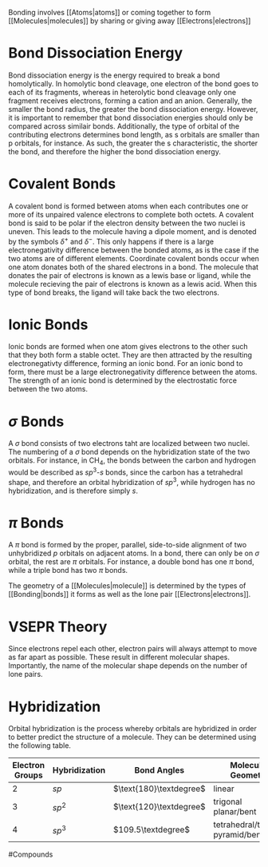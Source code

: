 Bonding involves [[Atoms|atoms]] or coming together to form [[Molecules|molecules]] by sharing or giving away [[Electrons|electrons]]
# Bond Dissociation Energy
Bond dissociation energy is the energy required to break a bond homolytically. In homolytic bond cleavage, one electron of the bond goes to each of its fragments, whereas in heterolytic bond cleavage only one fragment receives electrons, forming a cation and an anion.
Generally, the smaller the bond radius, the greater the bond dissociation energy. However, it is important to remember that bond dissociation energies should only be compared across similair bonds. Additionally, the type of orbital of the contributing electrons determines bond length, as s orbitals are smaller than p orbitals, for instance. As such, the greater the s characteristic, the shorter the bond, and therefore the higher the bond dissociation energy.

# Covalent Bonds
A covalent bond is formed between atoms when each contributes one or more of its unpaired valence electrons to complete both octets.
A covalent bond is said to be polar if the electron density between the two nuclei is uneven. This leads to the molecule having a dipole moment, and is denoted by the symbols $\delta^+$ and $\delta^-$. This only happens if there is a large electronegativity difference between the bonded atoms, as is the case if the two atoms are of different elements.
Coordinate covalent bonds occur when one atom donates both of the shared electrons in a bond. The molecule that donates the pair of electrons is known as a lewis base or ligand, while the molecule recieving the pair of electrons is known as a lewis acid. When this type of bond breaks, the ligand will take back the two electrons.

# Ionic Bonds
Ionic bonds are formed when one atom gives electrons to the other such that they both form a stable octet. They are then attracted by the resulting electronegativty difference, forming an ionic bond. For an ionic bond to form, there must be a large electronegativity difference between the atoms. The strength of an ionic bond is determined by the electrostatic force between the two atoms.
# $\sigma$ Bonds
A $\sigma$ bond consists of two electrons taht are localized between two nuclei. The numbering of a $\sigma$ bond depends on the hybridization state of the two orbitals. For instance, in $\text{CH}_4$, the bonds between the carbon and hydrogen would be described as $sp^3$-$s$ bonds, since the carbon has a tetrahedral shape, and therefore an orbital hybridization of $sp^3$, while hydrogen has no hybridization, and is therefore simply $s$.
# $\pi$ Bonds
A $\pi$ bond is formed by the proper, parallel, side-to-side alignment of two unhybridized $p$ orbitals on adjacent atoms. In a bond, there can only be on $\sigma$ orbital, the rest are $\pi$ orbitals. For instance, a double bond has one $\pi$ bond, while a triple bond has two $\pi$ bonds.

The geometry of a [[Molecules|molecule]] is determined by the types of [[Bonding|bonds]] it forms as well as the lone pair [[Electrons|electrons]].

# VSEPR Theory
Since electrons repel each other, electron pairs will always attempt to move as far apart as possible. These result in different molecular shapes. Importantly, the name of the molecular shape depends on the number of lone pairs.
# Hybridization
Orbital hybridization is the process whereby orbitals are hybridized in order to better predict the structure of a molecule. They can be determined using the following table.

| Electron Groups | Hybridization | Bond Angles             | Molecular Geometry                |
| --------------- | ------------- | ----------------------- | --------------------------------- |
| 2               | $sp$          | $\text{180}\textdegree$ | linear                            |
| 3               | $sp^2$        | $\text{120}\textdegree$ | trigonal planar/bent              |
| 4               | $sp^3$        | $109.5\textdegree$      | tetrahedral/trigonal pyramid/bent |
#Compounds 